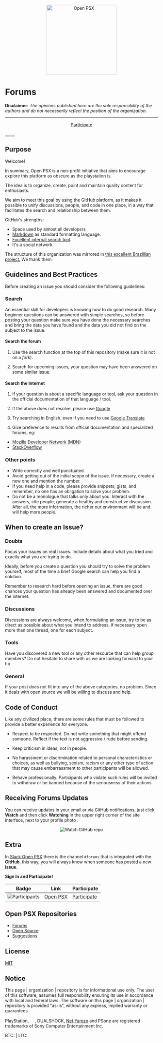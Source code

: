 <p align="center"> <img src="https://avatars1.githubusercontent.com/u/25872736?v=3&u=88df305f23ad1777f473a594596f2b2643779408&s=400" alt="Open PSX" width="230" /> </p>

# Forums

**Disclaimer:** _The opinions published here are the sole responsibility of the authors and do not necessarily reflect the position of the organization._
_____
<p align="center">
<a href="https://github.com/open-psx/forums/issues?q=is%3Aissue+is%3Aopen+sort%3Aupdated-desc">Participate</a>
</p>
_____

## Purpose

Welcome!

In summary, Open PSX is a non-profit initiative that aims to encourage explore this platform as obscure as the playstation is. 

The idea is to organize, create, point and maintain quality content for enthusiasts.

We aim to meet this goal by using the GitHub platform, as it makes it possible to unify discussions, people, and code in one place, in a way that facilitates the search and relationship between them.

GitHub's strengths:

* Space used by almost all developers
* [Markdown](https://en.wikipedia.org/wiki/Markdown) as standard formatting language.
* [Excellent internal search tool](https://github.com/search?utf8=).
* It's a social network

The structure of this organization was mirrored in [this excellent Brazillian project.](http://frontendbr.com.br/) 
We thank them.

## Guidelines and Best Practices

Before creating an issue you should consider the following guidelines:

### Search

An essential skill for developers is knowing how to do good research. Many beginner questions can be answered with simple searches, so before posting your question make sure you have done the necessary searches and bring the data you have found and the data you did not find on the subject to the issue.

#### Search the forum

1. Use the search function at the top of this repository (make sure it is not on a *fork*).

2. Search for upcoming issues, your question may have been answered on some similar issue.

#### Search the Internet

1. If your question is about a specific language or tool, ask your question in the official documentation of that language / tool.

2. If the above does not resolve, please use [Google](https://www.google.com)

3. Try searching in English, even if you need to use [Google Translate](https://translate.google.com)

4. Give preference to results from official documentation and specialized forums, eg:
  * [Mozilla Developer Network (MDN)](https://developer.mozilla.org/pt-BR/)
  * [StackOverflow](http://stackoverflow.com/)

### Other points

* Write correctly and well punctuated.
* Avoid getting out of the initial scope of the issue. If necessary, create a new one and mention the number.
* If you need help in a code, please provide snippets, gists, and remember, no one has an obligation to solve your problem.
* Do not be a monologue that talks only about you. Interact with the answers, cite people, generate a healthy and constructive discussion. After all, the more information, the richer our environment will be and will help more people.

## When to create an Issue?

### Doubts

Focus your issues on real issues. Include details about what you tried and exactly what you are trying to do.

Ideally, before you create a question you should try to solve the problem yourself, most of the time a brief Google search can help you find a solution.

Remember to research hard before opening an issue, there are good chances your question has already been answered and documented over the internet.

### Discussions

Discussions are always welcome, when formulating an issue, try to be as direct as possible about what you intend to address, if necessary open more than one thread, one for each subject.

### Tools

Have you discovered a new tool or any other resource that can help group members? Do not hesitate to share with us we are looking forward to your tip

### General

If your post does not fit into any of the above categories, no problem. Since it deals with open source we will be willing to discuss and help.

## Code of Conduct

Like any civilized place, there are some rules that must be followed to provide a better experience for everyone.

* Respect to be respected. Do not write something that might offend someone. Reflect if the text is not aggressive / rude before sending.

* Keep criticism in ideas, not in people.

* No harassment or discrimination related to personal characteristics or choices, as well as bullying, sexism, racism or any other type of action that may cause embarrassment to other participants will be allowed.

* Behave professionally. Participants who violate such rules will be invited to withdraw or be banned because of the seriousness of their actions.

## Receiving Forums Updates

You can receive updates in your email or via GitHub notifications, just click **Watch** and then click **Watching** in the upper right corner of the site interface, next to your profile photo .

<p align="center">
  <img src="https://help.github.com/assets/images/help/notifications/watcher_picker.gif" alt="Watch GitHub repo"/>
</p>

## Extra

In [Slack Open PSX](http://open-psx.slack.com) there is the channel `#forums` that is integrated with the **GitHub**, this way, you will always know when someone has posted a new **issue**.

**Sign In and Participate!**

Badge | Link | Participate
----- | ---- | ----------
![Participants](https://open-psx.herokuapp.com/badge.svg) | [Open PSX](https://open-psx.slack.com) | [Participate](https://open-psx.herokuapp.com)

## Open PSX Repositories

- [Forums]()
- [Open Source](https://github.com/frontendbr/open-source)
- [Suggestions](https://github.com/frontendbr/sugestoes)

## License

[MIT](https://raw.githubusercontent.com/frontendbr/forum/master/LICENSE)

## Notice

This page | organization | repository is for informational use only. The user of this software, assumes full responsbility ensuring its use in accordance with local and federal laws. The software on this page | organization | repository is provided "as-is", without any express, implied warranty or guarantees. 

PlayStation, <img src="http://vignette3.wikia.nocookie.net/playstationallstarsbattleroyale/images/b/bd/PS_buttons.png/revision/latest?cb=20140515142115" height="16">, DUALSHOCK, [Net Yaroze](https://en.wikipedia.org/wiki/Net_Yaroze) and PSone are registered trademarks of Sony Computer Entertainment Inc.

BTC: | LTC:  
